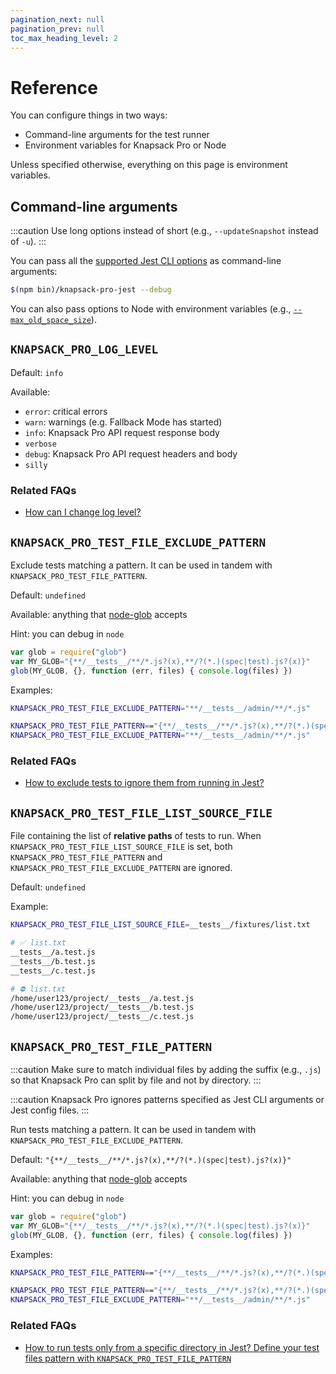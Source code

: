 ```yaml
---
pagination_next: null
pagination_prev: null
toc_max_heading_level: 2
---
```


# Reference

You can configure things in two ways:
- Command-line arguments for the test runner
- Environment variables for Knapsack Pro or Node

Unless specified otherwise, everything on this page is environment variables.

## Command-line arguments

:::caution
Use long options instead of short (e.g., `--updateSnapshot` instead of `-u`).
:::

You can pass all the [supported Jest CLI options](https://jestjs.io/docs/en/cli#options) as command-line arguments:

```bash
$(npm bin)/knapsack-pro-jest --debug
```

You can also pass options to Node with environment variables (e.g., [`--max_old_space_size`](/jest/troubleshooting/#javascript-heap-out-of-memory)).

## `KNAPSACK_PRO_LOG_LEVEL`

Default: `info`

Available:
- `error`: critical errors
- `warn`: warnings (e.g. Fallback Mode has started)
- `info`: Knapsack Pro API request response body
- `verbose`
- `debug`: Knapsack Pro API request headers and body
- `silly`

### Related FAQs

- [How can I change log level?](https://knapsackpro.com/faq/question/how-to-change-log-level)

## `KNAPSACK_PRO_TEST_FILE_EXCLUDE_PATTERN`

Exclude tests matching a pattern. It can be used in tandem with `KNAPSACK_PRO_TEST_FILE_PATTERN`.

Default: `undefined`

Available: anything that [node-glob](https://github.com/isaacs/node-glob#glob-primer) accepts

Hint: you can debug in `node`

```js
var glob = require("glob")
var MY_GLOB="{**/__tests__/**/*.js?(x),**/?(*.)(spec|test).js?(x)}"
glob(MY_GLOB, {}, function (err, files) { console.log(files) })
```

Examples:
```bash
KNAPSACK_PRO_TEST_FILE_EXCLUDE_PATTERN="**/__tests__/admin/**/*.js"

KNAPSACK_PRO_TEST_FILE_PATTERN=="{**/__tests__/**/*.js?(x),**/?(*.)(spec|test).js?(x)}" \
KNAPSACK_PRO_TEST_FILE_EXCLUDE_PATTERN="**/__tests__/admin/**/*.js"
```

### Related FAQs

- [How to exclude tests to ignore them from running in Jest?](https://knapsackpro.com/faq/question/how-to-exclude-tests-to-ignore-them-from-running-in-jest)

## `KNAPSACK_PRO_TEST_FILE_LIST_SOURCE_FILE`

File containing the list of **relative paths** of tests to run. When `KNAPSACK_PRO_TEST_FILE_LIST_SOURCE_FILE` is set, both `KNAPSACK_PRO_TEST_FILE_PATTERN` and `KNAPSACK_PRO_TEST_FILE_EXCLUDE_PATTERN` are ignored.

Default: `undefined`

Example:
```bash
KNAPSACK_PRO_TEST_FILE_LIST_SOURCE_FILE=__tests__/fixtures/list.txt

# ✅ list.txt
__tests__/a.test.js
__tests__/b.test.js
__tests__/c.test.js

# ⛔️ list.txt
/home/user123/project/__tests__/a.test.js
/home/user123/project/__tests__/b.test.js
/home/user123/project/__tests__/c.test.js
```

## `KNAPSACK_PRO_TEST_FILE_PATTERN`

:::caution
Make sure to match individual files by adding the suffix (e.g., `.js`) so that Knapsack Pro can split by file and not by directory.
:::

:::caution
Knapsack Pro ignores patterns specified as Jest CLI arguments or Jest config files.
:::

Run tests matching a pattern. It can be used in tandem with `KNAPSACK_PRO_TEST_FILE_EXCLUDE_PATTERN`.

Default: `"{**/__tests__/**/*.js?(x),**/?(*.)(spec|test).js?(x)}"`

Available: anything that [node-glob](https://github.com/isaacs/node-glob#glob-primer) accepts

Hint: you can debug in `node`

```js
var glob = require("glob")
var MY_GLOB="{**/__tests__/**/*.js?(x),**/?(*.)(spec|test).js?(x)}"
glob(MY_GLOB, {}, function (err, files) { console.log(files) })
```

Examples:
```bash
KNAPSACK_PRO_TEST_FILE_PATTERN=="{**/__tests__/**/*.js?(x),**/?(*.)(spec|test).js?(x)}"

KNAPSACK_PRO_TEST_FILE_PATTERN=="{**/__tests__/**/*.js?(x),**/?(*.)(spec|test).js?(x)}" \
KNAPSACK_PRO_TEST_FILE_EXCLUDE_PATTERN="**/__tests__/admin/**/*.js"
```

### Related FAQs

- [How to run tests only from a specific directory in Jest? Define your test files pattern with `KNAPSACK_PRO_TEST_FILE_PATTERN`](https://knapsackpro.com/faq/question/how-to-run-tests-only-from-specific-directory-in-jest)
